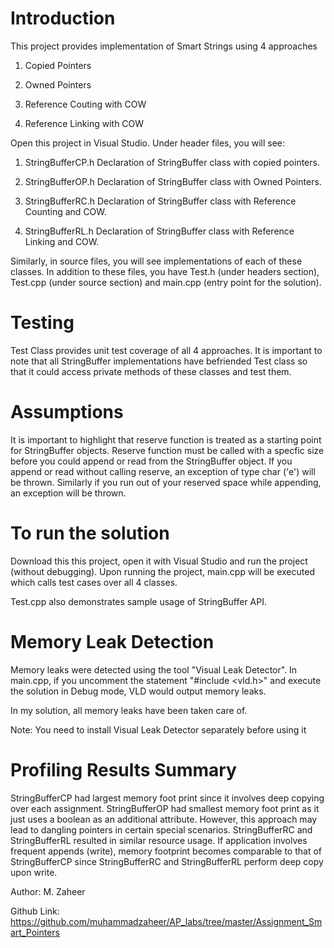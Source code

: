 Introduction
=============
This project provides implementation of Smart Strings using 4 approaches

1. Copied Pointers

2. Owned Pointers

3. Reference Couting with COW

4. Reference Linking with COW

Open this project in Visual Studio. Under header files, you will see:

1. StringBufferCP.h
  Declaration of StringBuffer class with copied pointers.

2. StringBufferOP.h
  Declaration of StringBuffer class with Owned Pointers.

3. StringBufferRC.h
  Declaration of StringBuffer class with Reference Counting and COW.

4. StringBufferRL.h
  Declaration of StringBuffer class with Reference Linking and COW.

Similarly, in source files, you will see implementations of each of these
classes. In addition to these files, you have Test.h (under headers section), 
Test.cpp (under source section) and main.cpp (entry point for the solution).

Testing
=======

Test Class provides unit test coverage of all 4 approaches. It is important
to note that all StringBuffer implementations have befriended Test class so 
that it could access private methods of these classes and test them. 

Assumptions
===========

It is important to highlight that reserve function is treated as a starting 
point for StringBuffer objects.
Reserve function must be called with a specfic size before you could append
or read from the StringBuffer object. If you append or read without calling 
reserve, an exception of type char ('e') will be thrown.
Similarly if you run out of your reserved space while appending, an exception 
will be thrown. 

To run the solution
====================
Download this this project, open it with Visual Studio and run the project (without debugging).
Upon running the project, main.cpp will be executed which calls test cases
over all 4 classes.

Test.cpp also demonstrates sample usage of StringBuffer API.

Memory Leak Detection
======================
Memory leaks were detected using the tool "Visual Leak Detector". 
In main.cpp, if you uncomment the statement "#include <vld.h>" and
execute the solution in Debug mode, VLD would output memory leaks.

In my solution, all memory leaks have been taken care of.

Note: You need to install Visual Leak Detector separately before using it

Profiling Results Summary
==========================

StringBufferCP had largest memory foot print since it involves deep 
copying over each assignment.
StringBufferOP had smallest memory foot print as it just uses a 
boolean as an additional attribute. However, this approach may lead to 
dangling pointers in certain special scenarios.
StringBufferRC and StringBufferRL resulted in similar resource usage. If
application involves frequent appends (write), memory footprint becomes 
comparable to that of StringBufferCP since StringBufferRC and StringBufferRL 
perform deep copy upon write.

Author: M. Zaheer

Github Link: https://github.com/muhammadzaheer/AP_labs/tree/master/Assignment_Smart_Pointers 


